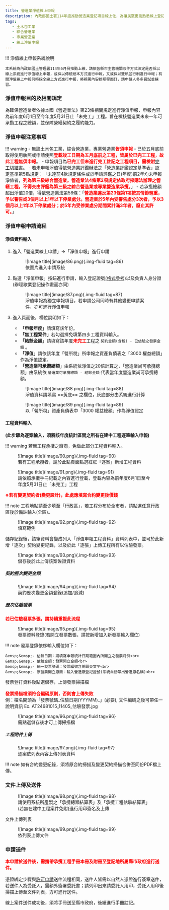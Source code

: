 ```yaml
---
title: 營造業淨值線上申報
description: 內政部國土署114年度推動營造業登記項目線上化，為讓民眾更能熟悉線上登記系統之操作，特此設計此指南網站引導民眾快速熟悉線上操作系統及熟悉線上送件流程。
tags:
   - 土木包工業
   - 綜合營造業
   - 專業營造業
   - 線上淨值申報
---
```



!!! 淨值線上申報系統說明

    本系統為內政部國土管理署114年6月份推動上線，請依各縣市主管機關收件方式決定是否採以線上系統進行淨值線上申報，或採以傳統紙本方式進行申報，又或採以雙軌並行制進行申報；有關淨值線上申報何時採全線上方式進行申報，將視署內安排期程而訂，請申請人多多嘗試並練習。

### 淨值申報目的及相關規定

為確保營造業者依據本國《營造業法》第23條相關規定進行淨值申報，申報內容為前年度6月1日至今年度5月31日止「未完工」工程。旨在檢核營造業未來一年可承攬工程之總額，並保障營繕契約之履約能力。

### 淨值申報注意事項

!!! warning
    - 無論土木包工業，綜合營造業，專業營造業<span style="color:red; font-weight:bold;">皆須申報</span>
    - 已於五月底前取得使用執照或申請使照<span style="color:red; font-weight:bold;">登載竣工日期為五月底前之工程，皆屬於已完工工程，故此工程無須申報</span>。
    - 申報項目為<span style="color:red; font-weight:bold;">已完工但未進行完工註記之工程項目，需檢附</span>[完工切結書](https://www.klcg.gov.tw/wSite/public/Attachment/01803/f1721186277260.odt)。
    - 若未申報淨值得依營造業評鑑辦法之「營造業評鑑認定基準表」認定基準第5點規定︰「未達前4款規定條件或於申請評鑑之日(年度)前2年均未申報淨值者，<span style="color:red; font-weight:bold;">列為第三級綜合營造業。營造業法4條第2項規定依政府採購法辦理之營繕工程，不得交由評鑑為第三級之綜合營造業或專業營造業承攬。</span>」
    - 若承攬總額超出淨值20倍，得依營造業法第56條：「<span style="color:red; font-weight:bold;">營造業違反第23條第1項按其情節輕重，予以警告或3個月以上1年以下停業處分。營造業於5年內受警告處分3次者，予以3個月以上1年以下停業處分；於5年內受停業處分期間累計滿3年者，廢止其許可。</span>」

### 淨值申報申請流程
#### 淨值資料輸入
1. 進入「營造業線上申請」→「淨值申報」進行申請
    <figure markdown="span">
    ![Image title](image/86.png){.img-fluid tag=86}
    <figcaption>依圖片進入申請系統</figcaption>
    </figure>
2. 點選「淨值申報」按鈕進行申請，輸入登記證號[(格式參考)](./General_Construction/change_capital.md)以及負責人身分證(辦理歇業登記操作畫面亦同)

    <figure markdown="span">
    ![Image title](image/87.png){.img-fluid tag=87}
    <figcaption>淨值申報為獨立申報項目，若申請公司同時有其他變更申請案件，亦可進行淨值申報</figcaption>
    </figure>
3. 進入頁面後，欄位說明如下：<br>
    - <span style="font-weight:bold;">「申報年度」</span>請填寫該年份。
    - <span style="font-weight:bold;">「無工程案件」</span>若勾選擇免填第四步工程資料輸入。
    - <span style="font-weight:bold;">「結餘金額</span>」請填寫該年度<span style="color:red; font-weight:bold;">未完工</span>工程之 `契約金額(含稅) - 已估驗之發票金額` 。
    - <span style="font-weight:bold;">「淨值」</span>請依該年度「營所稅」所申報之資產負債表之「3000 權益總額」作為淨值認定。
    - <span style="font-weight:bold;">「營造業可承攬總額</span>」由系統依淨值之20倍計算之，「營造業尚可承攬總額」由系統依 `營造業可承攬總額 - 結餘金額` 代表當年度營造業尚可承攬總額。
    <figure markdown="span">
    ![Image title](image/88.png){.img-fluid tag=88}
    <figcaption>淨值資料請填寫 ==黃底== 之欄位，灰底部分由系統進行計算</figcaption>
    </figure>
    <figure markdown="span">
    ![Image title](image/89.png){.img-fluid tag=89}
    <figcaption>以「營所稅」資產負債表中「3000 權益總額」作為淨值認定</figcaption>
    </figure>
#### 工程資料輸入

<span style="font-weight:bold;">(此步驟為逐案輸入，須將該年度統計區間之所有在建中工程逐筆輸入申報)</span>

!!! warning
    若無工程承攬之廠商，免做此部分工程資料輸入。

<figure markdown="span">
![Image title](image/90.png){.img-fluid tag=90}
<figcaption>若有工程承攬者，請於此點頁面點選紅框「逐案」新增工程資料</figcaption>
</figure>

<figure markdown="span">
![Image title](image/91.png){.img-fluid tag=91}
<figcaption>請依照承攬手冊紀載之內容進行登載，登載內容為前年度6月1日至今年度5月31日止「未完工」工程</figcaption>
</figure>
<span style="color:red; font-weight:bold;">※若有變更契約者(變更設計)，此處應填寫合約變更後價錢</span>

!!! note
    工程地點請至少填至「行政區」，若工程分布於全市者，請點選任意行政區後於備註輸入(全區)。

<figure markdown="span">
![Image title](image/92.png){.img-fluid tag=92}
<figcaption>填寫範例</figcaption>
</figure>

儲存紀錄後，該筆資料會變成列入「淨值申報工程資料」資料列表中，並可於此新增「逐次」契約變更紀錄，以及於此「逐張」上傳工程所有以估驗發票。

<figure markdown="span">
![Image title](image/93.png){.img-fluid tag=93}
<figcaption>儲存後於此上傳該案佐證資料</figcaption>
</figure>



##### 契約歷次變更金額
<figure markdown="span">
![Image title](image/94.png){.img-fluid tag=94}
<figcaption>契約歷次變更金額登錄(追加/追減)</figcaption>
</figure>

##### 歷次估驗發票
<span style="color:red; font-weight:bold;">若已估驗發票多張，請持續重複此流程</span>
<figure markdown="span">
![Image title](image/95.png){.img-fluid tag=95}
<figcaption>發票資料登錄(若開立發票數張，請按新增加入新發票輸入欄位)</figcaption>
</figure>

!!! note
    發票登錄依序輸入欄位如下：
    
    &emsp;&emsp;- 估驗日期：請填寫申報統計日期範圍內所開立之發票月份<br>
    &emsp;&emsp;- 估驗金額：發票開立金額<br>
    &emsp;&emsp;- 統一發票號碼：發票編號含開頭英文字<br>
    &emsp;&emsp;- 原發票開立廠商：輸入營造廠登記證號(系統自動帶出營造廠名稱)<br>

發票登打資料後點選儲存，上傳發票掃描檔<br><br>
<span style="color:red; font-weight:bold;">發票掃描檔須符合編碼原則，否則會上傳失敗</span><br>
例：檔名開頭為「發票號碼_估驗日期(YYYMM)_」(必要), 文件編碼之後可帶任一說明資訊
Ex. AT24681015_11405_估驗發票.jpg
<figure markdown="span">
![Image title](image/96.png){.img-fluid tag=96}
<figcaption>需點選儲存後才可上傳掃描檔</figcaption>
</figure>

##### 工程附件上傳
<figure markdown="span">
![Image title](image/97.png){.img-fluid tag=97}
<figcaption>逐案依列表內容上傳列表資料</figcaption>
</figure>
!!! note
    如有合約變更紀錄，須將原合約掃描及變更契約掃描合併至同份PDF檔上傳。
    
### 文件上傳及送件

<figure markdown="span">
![Image title](image/98.png){.img-fluid tag=98}
<figcaption>請使用系統所產製之「承攬總額結算表」及「承攬工程估驗結算表」(若無在建中工程案件免附)進行用印簽名及上傳</figcaption>
</figure>

文件上傳列表
<figure markdown="span">
![Image title](image/99.png){.img-fluid tag=99}
<figcaption>依列表上傳文件</figcaption>
</figure>

### 申請送件
<span style="color:red; font-weight:bold;">本申請於送件後，需攜帶承攬工程手冊本冊及附冊至登記地所屬縣市政府進行送件。</span><br><br>
憑證綁定步驟與[許可申請](./General_Construction/Contractors_Registration.md)送件流程相同，送件人皆需以自然人憑證進行簽章送件，若送件人為受託人，需額外簽署委託書；請列印出來請委託人用印，受託人用印後掃描上傳至文件列表，方可進行送件。<br>

線上案件送件成功後，須將手冊送至縣市政府，後續進行手冊註記。